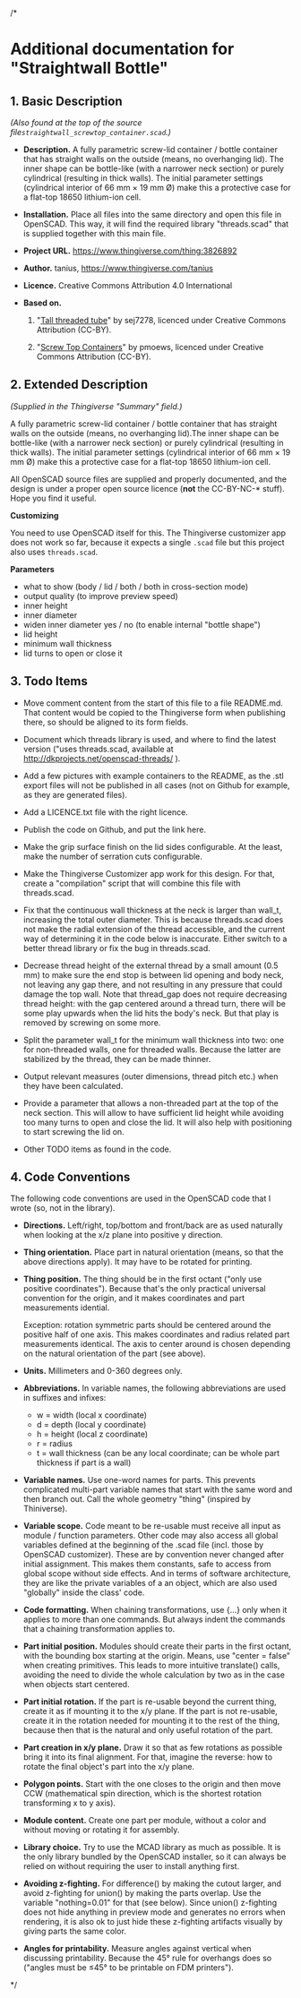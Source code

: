 /* 

# Additional documentation for "Straightwall Bottle"


## 1. Basic Description

*(Also found at the top of the source file`straightwall_screwtop_container.scad`.)*

* **Description.** A fully parametric screw-lid container / bottle container that has straight walls on the outside (means, no overhanging lid). The inner shape can be bottle-like (with a narrower neck section) or purely cylindrical (resulting in thick walls). The initial parameter settings (cylindrical interior of 66 mm × 19 mm Ø) make this a protective case for a flat-top 18650 lithium-ion cell.

* **Installation.** Place all files into the same directory and open this file in OpenSCAD. This way, it will find the required library "threads.scad" that is supplied together with this main file.

* **Project URL.** https://www.thingiverse.com/thing:3826892

* **Author.** tanius, https://www.thingiverse.com/tanius

* **Licence.** Creative Commons Attribution 4.0 International

* **Based on.**

    1. "[Tall threaded tube](http://www.thingiverse.com/thing:2175003)" by sej7278, licenced under Creative Commons Attribution (CC-BY).
    
    2. "[Screw Top Containers](https://www.thingiverse.com/thing:455426)" by pmoews, licenced under Creative Commons Attribution (CC-BY).


## 2. Extended Description

*(Supplied in the Thingiverse "Summary" field.)*

A fully parametric screw-lid container / bottle container that has straight walls on the outside (means, no overhanging lid).The inner shape can be bottle-like (with a narrower neck section) or purely cylindrical (resulting in thick walls). The initial parameter settings (cylindrical interior of 66 mm × 19 mm Ø) make this a protective case for a flat-top 18650 lithium-ion cell.

All OpenSCAD source files are supplied and properly documented, and the design is under a proper open source licence (**not** the CC-BY-NC-* stuff). Hope you find it useful.


**Customizing**

You need to use OpenSCAD itself for this. The Thingiverse customizer app does not work so far, because it expects a single `.scad` file but this project also uses `threads.scad`.


**Parameters**

* what to show (body / lid / both / both in cross-section mode)
* output quality (to improve preview speed)
* inner height
* inner diameter
* widen inner diameter yes / no (to enable internal "bottle shape")
* lid height
* minimum wall thickness
* lid turns to open or close it


## 3. Todo Items

* Move comment content from the start of this file to a file README.md. That content would be copied to the Thingiverse form when publishing there, so should be aligned to its form fields.

* Document which threads library is used, and where to find the latest version ("uses threads.scad, available at 
http://dkprojects.net/openscad-threads/ ).

* Add a few pictures with example containers to the README, as the .stl export files will not be published in all cases (not on Github for example, as they are generated files).

* Add a LICENCE.txt file with the right licence.

* Publish the code on Github, and put the link here.

* Make the grip surface finish on the lid sides configurable. At the least, make the number of serration cuts configurable.

* Make the Thingiverse Customizer app work for this design. For that, create a "compilation" script that will combine this file with threads.scad.

* Fix that the continuous wall thickness at the neck is larger than wall_t, increasing the total outer diameter. This is because threads.scad does not make the radial extension of the thread accessible, and the current way of determining it in the code below is inaccurate. Either switch to a better thread library or fix the bug in threads.scad.

* Decrease thread height of the external thread by a small amount (0.5 mm) to make sure the end stop is between lid opening and body neck, not leaving any gap there, and not resulting in any pressure that could damage the top wall. Note that thread_gap does not require decreasing thread height: with the gap centered around a thread turn, there will be some play upwards when the lid hits the body's neck. But that play is removed by screwing on some more.

* Split the parameter wall_t for the minimum wall thickness into two: one for non-threaded walls, one for threaded walls. Because the latter are stabilized by the thread, they can be made thinner.

* Output relevant measures (outer dimensions, thread pitch etc.) when they have been calculated.

* Provide a parameter that allows a non-threaded part at the top of the neck section. This will allow to have sufficient lid height while avoiding too many turns to open and close the lid. It will also help with positioning to start screwing the lid on.

* Other TODO items as found in the code.
 

## 4. Code Conventions

The following code conventions are used in the OpenSCAD code that I wrote (so, not in the library).

* **Directions.** Left/right, top/bottom and front/back are as used naturally when looking at the x/z plane into positive y direction.

* **Thing orientation.** Place part in natural orientation (means, so that the above directions apply). It may have to be rotated for printing.

* **Thing position.** The thing should be in the first octant ("only use positive coordinates"). Because that's the only practical universal convention for the origin, and it makes coordinates and part measurements idential. 

    Exception: rotation symmetric parts should be centered around the positive half of one axis. This makes coordinates and radius related part measurements identical. The axis to center around is chosen depending on the natural orientation of the part (see above).
    
* **Units.** Millimeters and 0-360 degrees only.

* **Abbreviations.** In variable names, the following abbreviations are used in suffixes and infixes:
    * w = width (local x coordinate)
    * d = depth (local y coordinate)
    * h = height (local z coordinate)
    * r = radius
    * t = wall thickness (can be any local coordinate; can be whole part thickness if part is a wall)
    
* **Variable names.** Use one-word names for parts. This prevents complicated multi-part variable names that start with the same word and then branch out. Call the whole geometry "thing" (inspired by Thiniverse).

* **Variable scope.** Code meant to be re-usable must receive all input as module / function parameters. Other code may also access all global variables defined at the beginning of the .scad file (incl. those by OpenSCAD customizer). These are by convention never changed after initial assignment. This makes them constants, safe to access from global scope without side effects. And in terms of software architecture, they are like the private variables of a an object, which are also used "globally" inside the class' code.

* **Code formatting.** When chaining transformations, use {…} only when it applies to more than one commands. But always indent the commands that a chaining transformation applies to.

* **Part initial position.** Modules should create their parts in the first octant, with the bounding box starting at the origin. Means, use "center = false" when creating primitives. This leads to more intuitive translate() calls, avoiding the need to divide the whole calculation by two as in the case when objects start centered.

* **Part initial rotation.** If the part is re-usable beyond the current thing, create it as if mounting it to the x/y plane. If the part is not re-usable, create it in the rotation needed for mounting it to the rest of the thing, because then that is the natural and only useful rotation of the part.

* **Part creation in x/y plane.** Draw it so that as few rotations as possible bring it into its final alignment. For that, imagine the reverse: how to rotate the final object's part into the x/y plane.

* **Polygon points.** Start with the one closes to the origin and then move CCW (mathematical spin direction, which is the shortest rotation transforming x to y axis).

* **Module content.** Create one part per module, without a color and without moving or rotating it for assembly.

* **Library choice.** Try to use the MCAD library as much as possible. It is the only library bundled by the OpenSCAD installer, so it can always be relied on without requiring the user to install anything first.

* **Avoiding z-fighting.** For difference() by making the cutout larger, and avoid z-fighting for union() by making the parts overlap. Use the variable "nothing=0.01" for that (see below). Since union() z-fighting does not hide anything in preview mode and generates no errors when rendering, it is also ok to just hide these z-fighting artifacts visually by giving parts the same color.

* **Angles for printability.** Measure angles against vertical when discussing printability. Because the 45° rule for overhangs does so ("angles must be ≤45° to be printable on FDM printers").

*/
